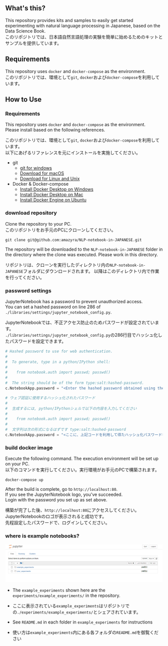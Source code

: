 ## What's this?
This repository provides kits and samples to easily get started experimenting with natural language processing in Japanese, based on the Data Science Book.  
このリポジトリでは、日本語自然言語処理の実験を簡単に始めるためのキットとサンプルを提供しています。  

## Requirements
This repository uses `docker` and `docker-compose` as the environment.  
このリポジトリでは、環境として`git`, `docker`および`docker-compose`を利用しています。  


## How to Use
### Requirements
This repository uses `docker` and `docker-compose` as the environment.  
Please install based on the following references.

このリポジトリでは、環境として`git`, `docker`および`docker-compose`を利用しています。  
以下にあげるリファレンスを元にインストールを実施してください。


- git
    - [git for windows](https://gitforwindows.org/)
    - [Download for macOS](https://git-scm.com/download/mac)
    - [Download for Linux and Unix](https://git-scm.com/download/linux)
- Docker & Docker-compose
    - [Install Docker Desktop on Windows](https://docs.docker.com/docker-for-windows/install/)
    - [Install Docker Desktop on Mac](https://docs.docker.com/docker-for-mac/install/)
    - [Install Docker Engine on Ubuntu](https://docs.docker.com/engine/install/ubuntu/)

### download repository
Clone the repository to your PC.  
このリポジトリをお手元のPCにクローンしてください。
```
git clone git@github.com:amazyra/NLP-notebook-in-JAPANESE.git
```
The repository will be downloaded to the `NLP-notebook-in-JAPANESE` folder in the directory where the clone was executed.
Please work in this directory.  
  
リポジトリは、クローンを実行したディレクトリ内の`NLP-notebook-in-JAPANESE`フォルダにダウンロードされます。
以降はこのディレクトリ内で作業を行ってください。

### password settings
JupyterNotebook has a password to prevent unauthorized access.  
You can set a hashed password on line 286 of `./libraries/settings/jupyter_notebook_config.py`.  
  
JupyterNotebookでは、不正アクセス防止のためパスワードが設定されています。  
`./libraries/settings/jupyter_notebook_config.py`の286行目でハッシュ化したパスワードを設定できます。  

```python
# Hashed password to use for web authentication.
#
#  To generate, type in a python/IPython shell:
#
#    from notebook.auth import passwd; passwd()
#
#  The string should be of the form type:salt:hashed-password.
c.NotebookApp.password = "<Enter the hashed password obtained using the above code here>"
```
```python
# ウェブ認証に使用するハッシュ化されたパスワード
#
#  生成するには, python/IPythonシェルで以下の内容を入力してください
#
#    from notebook.auth import passwd; passwd()
#
#  文字列は次の形式になるはずです type:salt:hashed-password
c.NotebookApp.password = "<ここに、上記コードを利用して得たハッシュ化パスワードを入力する>"
```

### build docker image
Execute the following command. The execution environment will be set up on your PC.  
以下のコマンドを実行してください。実行環境がお手元のPCで構築されます。  
```
docker-compose up
```

After the build is complete, go to `http://localhost:80`.  
If you see the JupyterNotebook logo, you've succeeded.  
Login with the password you set up as set above.  
  
構築が完了した後、`http://localhost:80`にアクセスしてください。  
JupyterNotebookのロゴが表示されると成功です。  
先程設定したパスワードで、ログインしてください。  

### where is example notebooks?
![Home](/wiki/home_page.PNG)

- The `example_experiments` shown here are the `experiments/example_experiments/` in the repository. 
- ここに表示されている`example_experiments`はリポジトリでの`./experiments/example_experiments/`とシェアされています。
 
- See `README.md` in each folder in `example_experiments` for instructions
- 使い方は`example_experiments`内にある各フォルダの`README.md`を御覧ください
